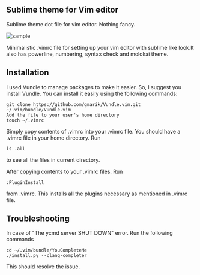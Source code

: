 ## Sublime theme for Vim editor
Sublime theme dot file for vim editor. Nothing fancy. 

![sample](https://user-images.githubusercontent.com/13660762/33134736-6bf7eff6-cf98-11e7-9e7a-1eeccf4ad140.png)

<a name="usage-linting"></a>
Minimalistic .vimrc file for setting up your vim editor with sublime like look.It also has powerline, numbering, syntax check and molokai theme. 

## Installation

I used Vundle to manage packages to make it easier. So, I suggest you install Vundle.
You can install it easily using the following commands:

```Execute the git clone and place it into ~/.vim/bundle/Vundle.vim
git clone https://github.com/gmarik/Vundle.vim.git ~/.vim/bundle/Vundle.vim
Add the file to your user's home directory
touch ~/.vimrc
```
Simply copy contents of .vimrc into your .vimrc file. You should have a .vimrc file in your home directory. 
Run 
```
ls -all 
```

to see all the files in current directory. 

After copying contents to your .vimrc files. Run
```
:PluginInstall
```
from .vimrc. This installs all the plugins necessary as mentioned in .vimrc file. 

## Troubleshooting
In case of "The ycmd server SHUT DOWN" error. Run the following commands
```
cd ~/.vim/bundle/YouCompleteMe
./install.py --clang-completer
```
This should resolve the issue.
